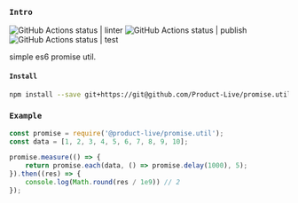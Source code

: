 
### `Intro`
![GitHub Actions status | linter](https://github.com/anzerr/promise.util/workflows/linter/badge.svg)
![GitHub Actions status | publish](https://github.com/anzerr/promise.util/workflows/publish/badge.svg)
![GitHub Actions status | test](https://github.com/anzerr/promise.util/workflows/test/badge.svg)

simple es6 promise util.

#### `Install`
``` bash
npm install --save git+https://git@github.com/Product-Live/promise.util.git
```

### `Example`
``` javascript
const promise = require('@product-live/promise.util');
const data = [1, 2, 3, 4, 5, 6, 7, 8, 9, 10];

promise.measure(() => {
	return promise.each(data, () => promise.delay(1000), 5);
}).then((res) => {
	console.log(Math.round(res / 1e9)) // 2
});
```